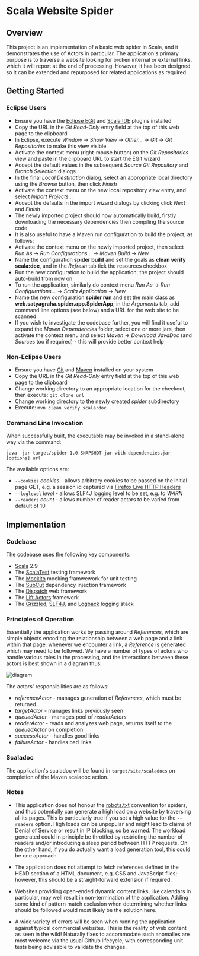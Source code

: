 # Scala Website Spider

## Overview

This project is an implementation of a basic web spider in Scala, and it demonstrates the use of Actors in particular.
The application's primary purpose is to traverse a website looking for broken internal or external links,
which it will report at the end of processing.
However, it has been designed so it can be extended and repurposed for related applications as required. 

## Getting Started

### Eclipse Users

- Ensure you have the [Eclipse EGit](http://www.eclipse.org/egit/) and [Scala IDE](http://scala-ide.org/) plugins installed
- Copy the URL in the _Git Read-Only_ entry field at the top of this web page to the clipboard
- In Eclipse, execute _Window_ &rarr; _Show View_ &rarr; _Other..._ &rarr; _Git_ &rarr; _Git Repositories_ to make this view visible
- Activate the context menu (right-mouse button) on the _Git Repositories_ view and paste in the clipboard URL to start the EGit wizard
- Accept the default values in the subsequent _Source Git Repository_ and _Branch Selection_ dialogs
- In the final _Local Destination_ dialog, select an appropriate local directory using the _Browse_ button, then click _Finish_
- Activate the context menu on the new local repository view entry, and select _Import Projects..._
- Accept the defaults in the import wizard dialogs by clicking click _Next_ and _Finish_
- The newly imported project should now automatically build, firstly downloading the necessary dependencies then compiling the source code
- It is also useful to have a Maven run configuration to build the project, as follows:
- Activate the context menu on the newly imported project, then select _Run As_ &rarr; _Run Configurations..._ &rarr; _Maven Build_ &rarr; _New_
- Name the configuration **spider build** and set the goals as **clean verify scala:doc**, and in the _Refresh_ tab tick the resources checkbox 
- Run the new configuration to build the application; the project should auto-build from now on
- To run the application, similarly do context menu _Run As_ &rarr; _Run Configurations..._ &rarr; _Scala Application_ &rarr; _New_
- Name the new configuration **spider run** and set the main class as **web.satyagraha.spider.app.SpiderApp**; in the _Arguments_ tab,
add command line options (see below) and a URL for the web site to be scanned
- If you wish to investigate the codebase further, you will find it useful to expand the _Maven Dependencies_ folder, select one or more jars, then
activate the context menu and select _Maven_ &rarr; _Download JavaDoc_ (and _Sources_ too if required) - this will provide better context help

### Non-Eclipse Users

- Ensure you have [Git](http://git-scm.com/) and [Maven](http://maven.apache.org/) installed on your system
- Copy the URL in the _Git Read-Only_ entry field at the top of this web page to the clipboard
- Change working directory to an appropriate location for the checkout, then execute: `git clone url`
- Change working directory to the newly created _spider_ subdirectory
- Execute: `mvn clean verify scala:doc`

### Command Line Invocation

When successfully built, the executable may be invoked in a stand-alone way via the command:

`java -jar target/spider-1.0-SNAPSHOT-jar-with-dependencies.jar [options] url`

The available options are:

- `--cookies` _cookies_ - allows arbitrary cookies to be passed on the initial page GET, e.g. a session id captured via
[Firefox Live HTTP Headers](https://addons.mozilla.org/en-US/firefox/addon/live-http-headers/) 
- `--loglevel` _level_ - allows [SLF4J](http://www.slf4j.org/) logging level to be set, e.g. to _WARN_
- `--readers` _count_ - allows number of reader actors to be varied from default of 10 

## Implementation

### Codebase

The codebase uses the following key components:

- [Scala](http://www.scala-lang.org/) 2.9
- The [ScalaTest](http://www.scalatest.org/) testing framework
- The [Mockito](http://code.google.com/p/mockito/) mocking framwework for unit testing
- The [SubCut](https://github.com/dickwall/subcut) dependency injection framework
- The [Dispatch](http://dispatch.databinder.net/Dispatch.html) web framework
- The [Lift Actors](http://liftweb.net/) framework
- The [Grizzled](http://software.clapper.org/grizzled-slf4j/), [SLF4J](http://slf4j.org/), and [Logback](http://logback.qos.ch/) logging stack

### Principles of Operation

Essentially the application works by passing around _References_, which are simple objects encoding the relationship between a web page and a link
within that page: whenever we encounter a link, a _Reference_ is generated which may need to be followed. We have a number of types of actors 
who handle various roles in the processing, and the interactions between these actors is best shown in a diagram thus:

![diagram](spider/raw/master/doc/actors.png)

The actors' responsibilities are as follows:

- _referenceActor_ - manages generation of _References_, which must be returned
- _targetActor_  - manages links previously seen
- _queuedActor_ - manages pool of _readerActors_
- _readerActor_ - reads and analyzes web page, returns itself to the _queuedActor_ on completion
- _successActor_ - handles good links
- _failureActor_ - handles bad links

### Scaladoc

The application's scaladoc will be found in `target/site/scaladocs` on completion of the Maven scaladoc action.

### Notes

- This application does not honour the [robots.txt](http://www.robotstxt.org/) convention for spiders, and thus potentially can generate 
a high load on a website by traversing all its pages. This is particularly true if you set a high value for the
`--readers` option. High loads can be unpopular and might lead to claims of Denial of Service or result in IP blocking, so
be warned. The workload generated could in principle be throttled by restricting the number of readers and/or introducing
a sleep period between HTTP requests. On the other hand, if you do actually want a load generation tool, this could be one approach.

- The application does not attempt to fetch references defined in the HEAD section of a HTML document, e.g. CSS and JavaScript files;
however, this should be a straight-forward extension if required.

- Websites providing open-ended dynamic content links, like calendars in particular, may well result in non-termination
of the application. Adding some kind of pattern match exclusion when determining whether links should be followed would
most likely be the solution here. 

- A wide variety of errors will be seen when running the application against typical commercial websites. This is the reality
of web content as seen in the wild! Naturally fixes to accommodate such anomalies are most welcome via the usual Github lifecycle,
with corresponding unit tests being advisable to validate the changes. 
